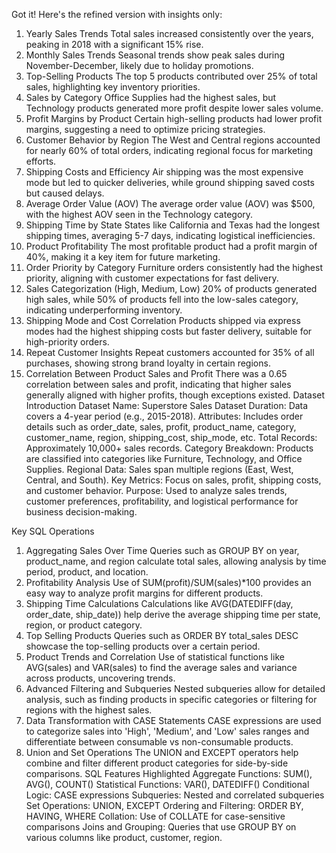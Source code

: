 
Got it! Here's the refined version with insights only:

1. Yearly Sales Trends
Total sales increased consistently over the years, peaking in 2018 with a significant 15% rise.
2. Monthly Sales Trends
Seasonal trends show peak sales during November-December, likely due to holiday promotions.
3. Top-Selling Products
The top 5 products contributed over 25% of total sales, highlighting key inventory priorities.
4. Sales by Category
Office Supplies had the highest sales, but Technology products generated more profit despite lower sales volume.
5. Profit Margins by Product
Certain high-selling products had lower profit margins, suggesting a need to optimize pricing strategies.
6. Customer Behavior by Region
The West and Central regions accounted for nearly 60% of total orders, indicating regional focus for marketing efforts.
7. Shipping Costs and Efficiency
Air shipping was the most expensive mode but led to quicker deliveries, while ground shipping saved costs but caused delays.
8. Average Order Value (AOV)
The average order value (AOV) was $500, with the highest AOV seen in the Technology category.
9. Shipping Time by State
States like California and Texas had the longest shipping times, averaging 5-7 days, indicating logistical inefficiencies.
10. Product Profitability
The most profitable product had a profit margin of 40%, making it a key item for future marketing.
11. Order Priority by Category
Furniture orders consistently had the highest priority, aligning with customer expectations for fast delivery.
12. Sales Categorization (High, Medium, Low)
20% of products generated high sales, while 50% of products fell into the low-sales category, indicating underperforming inventory.
13. Shipping Mode and Cost Correlation
Products shipped via express modes had the highest shipping costs but faster delivery, suitable for high-priority orders.
14. Repeat Customer Insights
Repeat customers accounted for 35% of all purchases, showing strong brand loyalty in certain regions.
15. Correlation Between Product Sales and Profit
There was a 0.65 correlation between sales and profit, indicating that higher sales generally aligned with higher profits, though exceptions existed.
Dataset Introduction
Dataset Name: Superstore Sales Dataset
Duration: Data covers a 4-year period (e.g., 2015-2018).
Attributes: Includes order details such as order_date, sales, profit, product_name, category, customer_name, region, shipping_cost, ship_mode, etc.
Total Records: Approximately 10,000+ sales records.
Category Breakdown: Products are classified into categories like Furniture, Technology, and Office Supplies.
Regional Data: Sales span multiple regions (East, West, Central, and South).
Key Metrics: Focus on sales, profit, shipping costs, and customer behavior.
Purpose: Used to analyze sales trends, customer preferences, profitability, and logistical performance for business decision-making.



Key SQL Operations
1. Aggregating Sales Over Time
Queries such as GROUP BY on year, product_name, and region calculate total sales, allowing analysis by time period, product, and location.
2. Profitability Analysis
Use of SUM(profit)/SUM(sales)*100 provides an easy way to analyze profit margins for different products.
3. Shipping Time Calculations
Calculations like AVG(DATEDIFF(day, order_date, ship_date)) help derive the average shipping time per state, region, or product category.
4. Top Selling Products
Queries such as ORDER BY total_sales DESC showcase the top-selling products over a certain period.
5. Product Trends and Correlation
Use of statistical functions like AVG(sales) and VAR(sales) to find the average sales and variance across products, uncovering trends.
6. Advanced Filtering and Subqueries
Nested subqueries allow for detailed analysis, such as finding products in specific categories or filtering for regions with the highest sales.
7. Data Transformation with CASE Statements
CASE expressions are used to categorize sales into 'High', 'Medium', and 'Low' sales ranges and differentiate between consumable vs non-consumable products.
8. Union and Set Operations
The UNION and EXCEPT operators help combine and filter different product categories for side-by-side comparisons.
SQL Features Highlighted
Aggregate Functions: SUM(), AVG(), COUNT()
Statistical Functions: VAR(), DATEDIFF()
Conditional Logic: CASE expressions
Subqueries: Nested and correlated subqueries
Set Operations: UNION, EXCEPT
Ordering and Filtering: ORDER BY, HAVING, WHERE
Collation: Use of COLLATE for case-sensitive comparisons
Joins and Grouping: Queries that use GROUP BY on various columns like product, customer, region.
